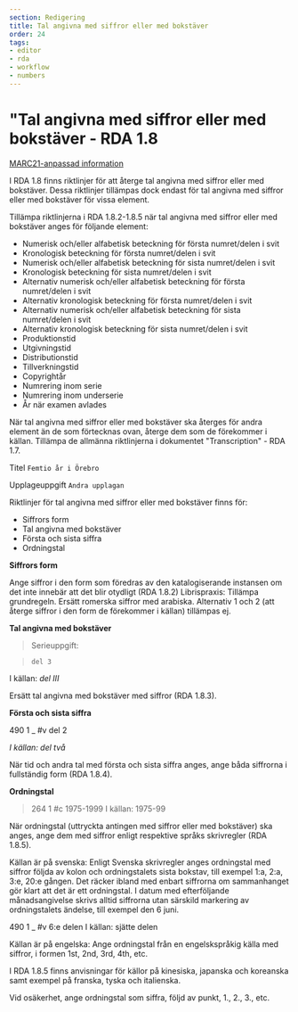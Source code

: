 ```yaml
---
section: Redigering
title: Tal angivna med siffror eller med bokstäver
order: 24
tags:
- editor
- rda
- workflow
- numbers
---
```


# "Tal angivna med siffror eller med bokstäver - RDA 1.8

[MARC21-anpassad information](http://www.kb.se/rdakatalogisering/Anvisningar/Allmanna-anvisningar/Tal---siffror-och-bokstaver/)

I RDA 1.8 finns riktlinjer för att återge tal angivna med siffror eller med bokstäver. Dessa riktlinjer tillämpas dock endast för tal angivna med siffror eller med bokstäver för vissa element.

Tillämpa riktlinjerna i RDA 1.8.2-1.8.5 när tal angivna med siffror eller med bokstäver anges för följande element: 

* Numerisk och/eller alfabetisk beteckning för första numret/delen i svit
* Kronologisk beteckning för första numret/delen i svit
* Numerisk och/eller alfabetisk beteckning för sista numret/delen i svit
* Kronologisk beteckning för sista numret/delen i svit
* Alternativ numerisk och/eller alfabetisk beteckning för första numret/delen i svit
* Alternativ kronologisk beteckning för första numret/delen i svit
* Alternativ numerisk och/eller alfabetisk beteckning för sista numret/delen i svit
* Alternativ kronologisk beteckning för sista numret/delen i svit
* Produktionstid
* Utgivningstid
* Distributionstid
* Tillverkningstid
* Copyrightår
* Numrering inom serie
* Numrering inom underserie
* År när examen avlades

När tal angivna med siffror eller med bokstäver ska återges för andra element än de som förtecknas ovan, återge dem som de förekommer i källan. Tillämpa de allmänna riktlinjerna i dokumentet "Transcription" - RDA 1.7.

Titel
`Femtio år i Örebro`
 
Upplageuppgift
`Andra upplagan`

Riktlinjer för tal angivna med siffror eller med bokstäver finns för:

* Siffrors form
* Tal angivna med bokstäver
* Första och sista siffra
* Ordningstal

**Siffrors form**

Ange siffror i den form som föredras av den katalogiserande instansen om det inte innebär att det blir otydligt (RDA 1.8.2)
Librispraxis: Tillämpa grundregeln. Ersätt romerska siffror med arabiska. Alternativ 1 och 2 (att återge siffror i den form de förekommer i källan) tillämpas ej.

**Tal angivna med bokstäver**

> Serieuppgift:

> `del 3`

I källan: _del III_

Ersätt tal angivna med bokstäver med siffror (RDA 1.8.3).

**Första och sista siffra**

490	1	_	#v del 2

*I källan: del två*

När tid och andra tal med första och sista siffra anges, ange båda siffrorna i fullständig form (RDA 1.8.4).

**Ordningstal**

>264		1	#c 1975-1999
I källan: 1975-99

När ordningstal (uttryckta antingen med siffror eller med bokstäver) ska anges, ange dem med siffror enligt respektive språks skrivregler (RDA 1.8.5).

Källan är på svenska: Enligt Svenska skrivregler anges ordningstal med siffror följda av kolon och ordningstalets sista bokstav, till exempel 1:a, 2:a, 3:e, 20:e gången. Det räcker ibland med enbart siffrorna om sammanhanget gör klart att det är ett ordningstal. I datum med efterföljande månadsangivelse skrivs alltid siffrorna utan särskild markering av ordningstalets ändelse, till exempel den 6 juni.

490	1	_	#v 6:e delen
I källan: sjätte delen
 
Källan är på engelska: Ange ordningstal från en engelskspråkig källa med siffror, i formen 1st, 2nd, 3rd, 4th, etc.

I RDA 1.8.5 finns anvisningar för källor på kinesiska, japanska och koreanska samt exempel på franska, tyska och italienska.

Vid osäkerhet, ange ordningstal som siffra, följd av punkt, 1., 2., 3., etc.

